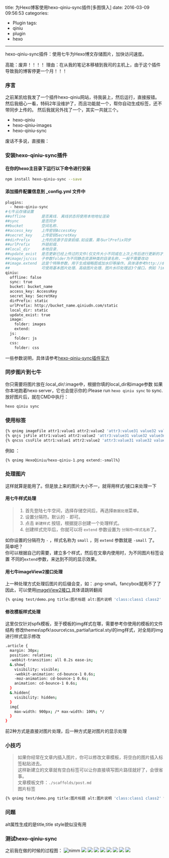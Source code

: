 title: 为Hexo博客使用hexo-qiniu-sync插件[多图慎入]
date: 2016-03-09 09:56:53
categories:
- Plugin
tags:
- qiniu
- plugin
- hexo
---
hexo-qiniu-sync插件：使用七牛为Hexo博文存储图片，加快访问速度。

高能：废弃！！！！
理由：在从我的笔记本移植到我司的主机上，由于这个插件导致我的博客停更一个月！！！

<!--more-->
### 序言
之前某凯给我发了一个插件hexo-qiniu网站，待我装上，然后运行，直接报错。
然后我细心一看，特码2年没维护了，而且功能就一个，帮你自动生成标签，还不带同步上传的。
然后我就另外找了一个，其实一共就三个。
- hexo-qiniu  
- hexo-qiniu-images
- hexo-qiniu-sync

废话不多说，直接搬：


### 安装hexo-qiniu-sync插件

#### 在你的hexo主目录下运行以下命令进行安装
``` bash
npm install hexo-qiniu-sync --save
```

#### 添加插件配置信息到 _config.yml 文件中
``` bash
plugins:
  - hexo-qiniu-sync
#七牛云存储设置
##offline       是否离线. 离线状态将使用本地地址渲染
##sync          是否同步
##bucket        空间名称.
##access_key    上传密钥AccessKey
##secret_key    上传密钥SecretKey
##dirPrefix     上传的资源子目录前缀.如设置，需与urlPrefix同步 
##urlPrefix     外链前缀. 
##local_dir     本地目录.
##update_exist  是否更新已经上传过的文件(仅文件大小不同或在上次上传后进行更新的才会重新上传)
##image/js/css  子参数folder为不同静态资源种类的目录名称，一般不需要改动
##image.extend  这是个特殊参数，用于生成缩略图或加水印等操作。具体请参考http://developer.qiniu.com/docs/v6/api/reference/fop/image/ 
##              可使用基本图片处理、高级图片处理、图片水印处理这3个接口。例如 ?imageView2/2/w/500 即生成宽度最多500px的缩略图
qiniu:
  offline: false
  sync: true
  bucket: bucket_name
  access_key: AccessKey
  secret_key: SecretKey
  dirPrefix: static
  urlPrefix: http://bucket_name.qiniudn.com/static
  local_dir: static
  update_exist: true
  image: 
    folder: images
    extend: 
  js:
    folder: js
  css:
    folder: css
```
一些参数说明，具体请参考[hexo-qiniu-sync插件官方](http://cnpmjs.org/package/hexo-qiniu-sync)

### 同步图片到七牛
你只需要将图片放在:local_dir/:image中，根据你填的local_dir和image参数
如果你本地跑着hexo server，它也会提示你的:Please run `hexo qiniu sync` to sync.
放好图片后，就在CMD中执行：
``` bash
hexo qiniu sync
```

### 使用标签
``` bash
{% qnimg imageFile attr1:value1 attr2:value2 'attr3:value31 value32 value3n' [extend:?imageView2/2/w/600 | normal:yes] %}
{% qnjs jsFile attr1:value1 attr2:value2 'attr3:value31 value32 value3n' %}
{% qncss cssFile attr1:value1 attr2:value2 'attr3:value31 value32 value3n' %}
```
例如 ：
``` bash
{% qnimg HexoQiniu/hexo-qiniu-1.png extend:-small%}
```

### 处理图片
这样就算是能用了。但是放上来的图片大小不一，就得用样式/接口来处理一下
#### 用七牛样式处理
>  1. 首先登陆七牛空间，选择存储空间后，再选择`数据处理`菜单。
>  2. 设置分隔符。默认的 `-` 即可。
>  3. 点击 `新建样式` 按钮，根据提示创建一个处理样式。
>  4. 创建样式完毕后，你就可以将 `extend` 参数设置为 `分隔符+样式名称`了。  

如你设置的分隔符为 `-` ，样式名称为 `small` ，则 `extend` 参数就是 `-small` 了。  
简单吧？  
你可以根据自己的需要，建立多个样式，然后在文章内使用时，为不同图片标签设置
不同的`extend`参数，来达到不同的显示效果。

#### 用七牛imageView2接口处理
上一种处理方式处理后图片的后缀会变，如：.png-small。fancybox就用不了了
因此，可以使用[imageView2接口](http://developer.qiniu.com/code/v6/api/dora-api/index.html#imageview2),具体请跳转翻阅
``` bash
{% qnimg test/demo.png title:图片标题 alt:图片说明 'class:class1 class2' extend:?imageView2/2/w/600 %}
```


#### 修改模板样式处理
这里仅仅针对spfk模板，至于模板的img样式在哪，需要参考你使用的模板的文件结构
修改themes\spfk\source\css\_partial\artical.styl的img样式，对全局的img进行样式显示修改
``` bash
.article {
  margin: 30px;
  position: relative;
  -webkit-transition: all 0.2s ease-in;
  &.show{
    visibility: visible;
    -webkit-animation: cd-bounce-1 0.6s;
    -moz-animation: cd-bounce-1 0.6s;
    animation: cd-bounce-1 0.6s;
  }
  &.hidden{
    visibility: hidden;
  }
  img{
    max-width: 900px; /* max-width: 100%; */
  }
}
```

前2种方式是直接对图片处理，后一种方式是对图片的显示处理

### 小技巧
>如果你经常在文章内插入图片，你可以修改文章模板，将空白的图片插入标签粘贴进去。  
这样新建立的文章就有空白标签可以让你直接填写图片路径就好了，会很省事。  
文章模板文件：`./scaffolds/post.md`  
图片标签
``` bash
{% qnimg test/demo.png title:图片标题 alt:图片说明 'class:class1 class2' %} 
```

### 问题
alt属性生成的是title,title style貌似没有用

### 测试hexo-qiniu-sync

之前我在做的时候的过程图：
![nimm](http://ldc4.qiniudn.com/images/HexoQiniu/hexo-qiniu-1.png)
![](http://ldc4.qiniudn.com/images/HexoQiniu/hexo-qiniu-2.png)
![](http://ldc4.qiniudn.com/images/HexoQiniu/hexo-qiniu-3.png)
![](http://ldc4.qiniudn.com/images/HexoQiniu/hexo-qiniu-4.png)
![](http://ldc4.qiniudn.com/images/HexoQiniu/hexo-qiniu-5.png)
![](http://ldc4.qiniudn.com/images/HexoQiniu/hexo-qiniu-6.png)
![](http://ldc4.qiniudn.com/images/HexoQiniu/hexo-qiniu-7.png)
![](http://ldc4.qiniudn.com/images/HexoQiniu/hexo-qiniu-8.png)
![](http://ldc4.qiniudn.com/images/HexoQiniu/hexo-qiniu-9.png)


